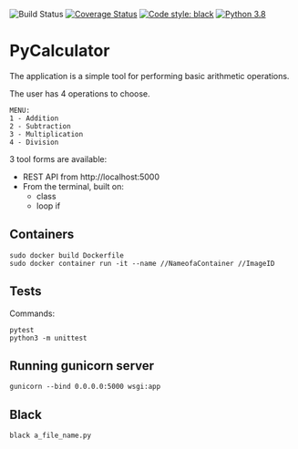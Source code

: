 
![Build Status](https://travis-ci.org/JeanneBM/PyCalculatorBlack.svg?branch=master)
[![Coverage Status](https://coveralls.io/repos/github/JeanneBM/PyCalculatorBlack/badge.svg?branch=master)](https://coveralls.io/github/JeanneBM/PyCalculatorBlack?branch=master)
[![Code style: black](https://img.shields.io/badge/code%20style-black-000000.svg)](https://github.com/psf/black)
[![Python 3.8](https://img.shields.io/badge/python-3.8-blue.svg)](https://www.python.org/downloads/release/python-360/)

# PyCalculator  

The application is a simple tool for performing basic arithmetic operations. 

The user has 4 operations to choose. 
```
MENU:
1 - Addition 
2 - Subtraction
3 - Multiplication 
4 - Division
```

3 tool forms are available:
- REST API from http://localhost:5000
- From the terminal, built on:
  * class
  * loop if 

## Containers
```
sudo docker build Dockerfile
sudo docker container run -it --name //NameofaContainer //ImageID
```

## Tests

Commands:
```
pytest
python3 -m unittest
```


## Running gunicorn server
```
gunicorn --bind 0.0.0.0:5000 wsgi:app
```


## Black
```
black a_file_name.py
```
